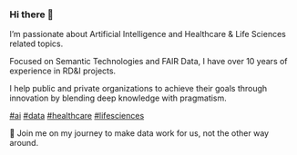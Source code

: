 ### Hi there 👋

I’m passionate about Artificial Intelligence and Healthcare & Life Sciences related topics. 

Focused on Semantic Technologies and FAIR Data, I have over 10 years of experience in RD&I projects. 

I help public and private organizations to achieve their goals through innovation by blending deep knowledge with pragmatism. 

[#ai](https://github.com/topics/ai) [#data](https://github.com/topics/data) [#healthcare](https://github.com/topics/healthcare) [#lifesciences](https://github.com/topics/lifesciences)

🚀 Join me on my journey to make data work for us, not the other way around. 
